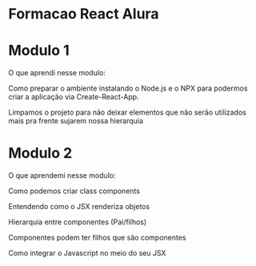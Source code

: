 ﻿# Formacao React Alura

<h1>Modulo 1</h1>
<p>O que aprendi nesse modulo:

Como preparar o ambiente instalando o Node.js e o NPX para podermos criar a aplicação via Create-React-App.

Limpamos o projeto para não deixar elementos que não serão utilizados mais pra frente sujarem nossa hierarquia<p>

<h1>Modulo 2</h1>
<p>O que aprendemi nesse modulo:

Como podemos criar class components

Entendendo como o JSX renderiza objetos

Hierarquia entre componentes (Pai/filhos)

Componentes podem ter filhos que são componentes

Como integrar o Javascript no meio do seu JSX<p>
